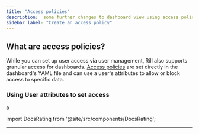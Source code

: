 ```yaml
---
title: "Access policies"
description:  some further changes to dashboard view using access policies
sidebar_label: "Create an access policy"
---
```


## What are access policies?

While you can set up user access via user management, Rill also supports granular access for dashboards. [Access policies](https://docs.rilldata.com/manage/security) are set directly in the dashboard's YAML file and can use a user's attributes to allow or block access to specific data.


### Using User attributes to set access

a






import DocsRating from '@site/src/components/DocsRating';

---
<DocsRating />
